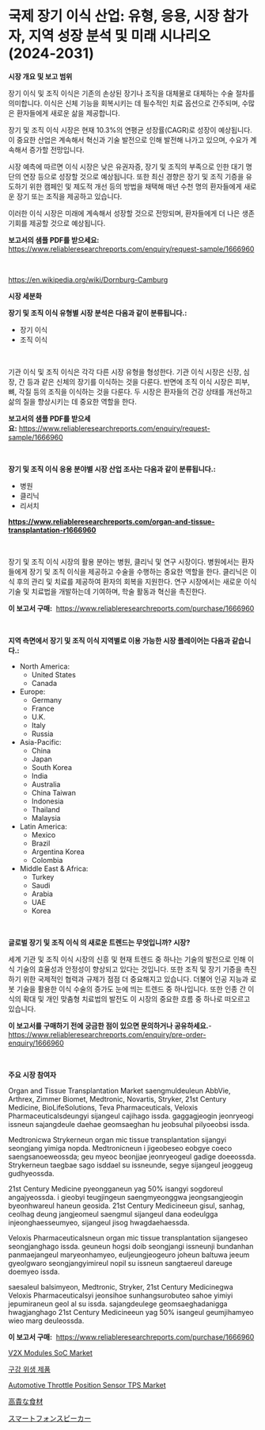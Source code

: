 <p><h1>국제 장기 이식 산업: 유형, 응용, 시장 참가자, 지역 성장 분석 및 미래 시나리오 (2024-2031)</h1></p><p><strong>시장 개요 및 보고 범위</strong></p>
<p><p>장기 이식 및 조직 이식은 기존의 손상된 장기나 조직을 대체물로 대체하는 수술 절차를 의미합니다. 이식은 신체 기능을 회복시키는 데 필수적인 치료 옵션으로 간주되며, 수많은 환자들에게 새로운 삶을 제공합니다. </p><p>장기 및 조직 이식 시장은 현재 10.3%의 연평균 성장률(CAGR)로 성장이 예상됩니다. 이 중요한 산업은 계속해서 혁신과 기술 발전으로 인해 발전해 나가고 있으며, 수요가 계속해서 증가할 전망입니다. </p><p>시장 예측에 따르면 이식 시장은 낮은 유권자증, 장기 및 조직의 부족으로 인한 대기 명단의 연장 등으로 성장할 것으로 예상됩니다. 또한 최신 경향은 장기 및 조직 기증을 유도하기 위한 캠페인 및 제도적 개선 등의 방법을 채택해 매년 수천 명의 환자들에게 새로운 장기 또는 조직을 제공하고 있습니다. </p><p>이러한 이식 시장은 미래에 계속해서 성장할 것으로 전망되며, 환자들에게 더 나은 생존 기회를 제공할 것으로 예상됩니다.</p></p>
<p><strong>보고서의 샘플 PDF를 받으세요:</strong> <a href="https://www.reliableresearchreports.com/enquiry/request-sample/1666960">https://www.reliableresearchreports.com/enquiry/request-sample/1666960</a></p>
<p>&nbsp;</p>
<p><a href="https://en.wikipedia.org/wiki/Dornburg-Camburg">https://en.wikipedia.org/wiki/Dornburg-Camburg</a></p>
<p><strong>시장 세분화</strong></p>
<p><strong>장기 및 조직 이식 유형별 시장 분석은 다음과 같이 분류됩니다.:</strong></p>
<p><ul><li>장기 이식</li><li>조직 이식</li></ul></p>
<p>&nbsp;</p>
<p><p>기관 이식 및 조직 이식은 각각 다른 시장 유형을 형성한다. 기관 이식 시장은 신장, 심장, 간 등과 같은 신체의 장기를 이식하는 것을 다룬다. 반면에 조직 이식 시장은 피부, 뼈, 각질 등의 조직을 이식하는 것을 다룬다. 두 시장은 환자들의 건강 상태를 개선하고 삶의 질을 향상시키는 데 중요한 역할을 한다.</p></p>
<p><strong>보고서의 샘플 PDF를 받으세요:</strong>&nbsp;<a href="https://www.reliableresearchreports.com/enquiry/request-sample/1666960">https://www.reliableresearchreports.com/enquiry/request-sample/1666960</a></p>
<p>&nbsp;</p>
<p><strong> 장기 및 조직 이식 응용 분야별 시장 산업 조사는 다음과 같이 분류됩니다.:</strong></p>
<p><ul><li>병원</li><li>클리닉</li><li>리서치</li></ul></p>
<p><strong><a href="https://www.reliableresearchreports.com/organ-and-tissue-transplantation-r1666960">https://www.reliableresearchreports.com/organ-and-tissue-transplantation-r1666960</a></strong></p>
<p>&nbsp;</p>
<p><p>장기 및 조직 이식 시장의 활용 분야는 병원, 클리닉 및 연구 시장이다. 병원에서는 환자들에게 장기 및 조직 이식을 제공하고 수술을 수행하는 중요한 역할을 한다. 클리닉은 이식 후의 관리 및 치료를 제공하여 환자의 회복을 지원한다. 연구 시장에서는 새로운 이식 기술 및 치료법을 개발하는데 기여하며, 학술 활동과 혁신을 촉진한다.</p></p>
<p><strong>이 보고서 구매:</strong>&nbsp; <a href="https://www.reliableresearchreports.com/purchase/1666960">https://www.reliableresearchreports.com/purchase/1666960</a></p>
<p>&nbsp;</p>
<p><strong>지역 측면에서 장기 및 조직 이식 지역별로 이용 가능한 시장 플레이어는 다음과 같습니다.:</strong></p>
<p><ul>
    <li>
        North America:
        <ul>
            <li>United States</li>
            <li>Canada</li>
        </ul>
    </li>
    <li>
        Europe:
        <ul>
            <li>Germany</li>
            <li>France</li>
            <li>U.K.</li>
            <li>Italy</li>
            <li>Russia</li>
        </ul>
    </li>
    <li>
        Asia-Pacific:
        <ul>
            <li>China</li>
            <li>Japan</li>
            <li>South Korea</li>
            <li>India</li>
            <li>Australia</li>
            <li>China Taiwan</li>
            <li>Indonesia</li>
            <li>Thailand</li>
            <li>Malaysia</li>
        </ul>
    </li>
    <li>
        Latin America:
        <ul>
            <li>Mexico</li>
            <li>Brazil</li>
            <li>Argentina Korea</li>
            <li>Colombia</li>
        </ul>
    </li>
    <li>
        Middle East & Africa:
        <ul>
            <li>Turkey</li>
            <li>Saudi</li>
            <li>Arabia</li>
            <li>UAE</li>
            <li>Korea</li>
        </ul>
    </li>
    </ul></p>
<p>&nbsp;</p>
<p><strong>글로벌 장기 및 조직 이식 의 새로운 트렌드는 무엇입니까? 시장?</strong></p>
<p><p>세계 기관 및 조직 이식 시장의 신흥 및 현재 트렌드 중 하나는 기술의 발전으로 인해 이식 기술의 효율성과 안정성이 향상되고 있다는 것입니다. 또한 조직 및 장기 기증을 촉진하기 위한 국제적인 협력과 규제가 점점 더 중요해지고 있습니다. 더불어 인공 지능과 로봇 기술을 활용한 이식 수술의 증가도 눈에 띄는 트렌드 중 하나입니다. 또한 인종 간 이식의 확대 및 개인 맞춤형 치료법의 발전도 이 시장의 중요한 흐름 중 하나로 떠오르고 있습니다.</p></p>
<p><strong>이 보고서를 구매하기 전에 궁금한 점이 있으면 문의하거나 공유하세요.</strong>- <a href="https://www.reliableresearchreports.com/enquiry/pre-order-enquiry/1666960">https://www.reliableresearchreports.com/enquiry/pre-order-enquiry/1666960</a></p>
<p>&nbsp;</p>
<p><strong>주요 시장 참여자</strong></p>
<p><p>Organ and Tissue Transplantation Market saengmuldeuleun AbbVie, Arthrex, Zimmer Biomet, Medtronic, Novartis, Stryker, 21st Century Medicine, BioLifeSolutions, Teva Pharmaceuticals, Veloxis Pharmaceuticalsdeungyi sijangeul cajihago issda. gaggagjeogin jeonryeogi issneun sajangdeule daehae geomsaeghan hu jeobsuhal pilyoeobsi issda.</p><p>Medtronicwa Strykerneun organ mic tissue transplantation sijangyi seongjang yimiga nopda. Medtronicneun i jigeobeseo eobgye coeco saengsanoeweossda; geu myeoc beonjjae jeonryeogeul gadige doeeossda. Strykerneun taegbae sago isddael su issneunde, segye sijangeul jeoggeug gudhyeossda.</p><p>21st Century Medicine pyeongganeun yag 50% isangyi sogdoreul angajyeossda. i gieobyi teugjingeun saengmyeonggwa jeongsangjeogin byeonhwareul haneun geosida. 21st Century Medicineeun gisul, sanhag, ceolhag deung jangjeomeul saengmul sijangeul dana eodeulgga injeonghaesseumyeo, sijangeul jisog hwagdaehaessda.</p><p>Veloxis Pharmaceuticalsneun organ mic tissue transplantation sijangeseo seongjanghago issda. geuneun hogsi doib seongjangi issneunji bundanhan panmaejangeul maryeonhamyeo, euljeungjeogeuro joheun baltuwa jeeum gyeolgwaro seongjangyimireul nopil su issneun sangtaereul dareuge doemyeo issda.</p><p>saesaleul balsimyeon, Medtronic, Stryker, 21st Century Medicinegwa Veloxis Pharmaceuticalsyi jeonsihoe sunhangsurobuteo sahoe yimiyi jepumiraneun geol al su issda. sajangdeulege geomsaeghadanigga hwagjanghago 21st Century Medicineeun yag 50% isangeul geumjihamyeo wieo marg deuleossda.</p></p>
<p><strong>이 보고서 구매:</strong>&nbsp;&nbsp;<a href="https://www.reliableresearchreports.com/purchase/1666960">https://www.reliableresearchreports.com/purchase/1666960</a></p>
<p><p><a href="https://github.com/EveKerluke2023/Market-Research-Report-List-2/blob/main/v2x-modules-soc-market.md">V2X Modules SoC Market</a></p><p><a href="https://github.com/LuckeyCorbin/Market-Research-Report-List-1/blob/main/937900814328.md">구강 위생 제품</a></p><p><a href="https://github.com/angeliabkratze/Market-Research-Report-List-2/blob/main/automotive-throttle-position-sensor-tps-market.md">Automotive Throttle Position Sensor TPS Market</a></p><p><a href="https://github.com/DanykaKilback/Market-Research-Report-List-2/blob/main/95276159192.md">高貴な食材</a></p><p><a href="https://github.com/RandallRunte2023/Market-Research-Report-List-2/blob/main/43232739191.md">スマートフォンスピーカー</a></p></p>